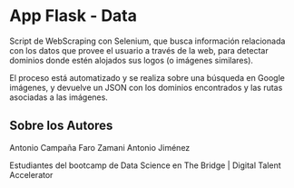 # App Flask - Data 
Script de WebScraping con Selenium, que busca información relacionada con los datos que provee el usuario a través de la web, para detectar dominios donde estén alojados sus logos (o imágenes similares). 

El proceso está automatizado y se realiza sobre una búsqueda en Google imágenes, y devuelve un JSON con los dominios encontrados y las rutas asociadas a las imágenes.

## Sobre los Autores
Antonio Campaña
Faro Zamani
Antonio Jiménez

Estudiantes del bootcamp de Data Science en The Bridge | Digital Talent Accelerator
